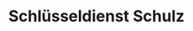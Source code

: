 ---
title: "Schlüsseldienst Schulz"
url: /koenigsbrunn/schluesseldienst-schulz/
shop: Schlüsseldienst
---